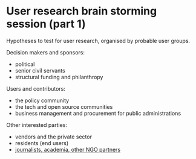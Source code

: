 # User research brain storming session (part 1)

Hypotheses to test for user research, organised by probable user groups.

Decision makers and sponsors:
+ political
+ senior civil servants
+ structural funding and philanthropy

Users and contributors:
+ the policy community
+ the tech and open source communities
+ business management and procurement for public administrations

Other interested parties:
+ vendors and the private sector
+ residents (end users)
+ [journalists, academia, other NGO partners](users/journalists-academia-NGO.md)
